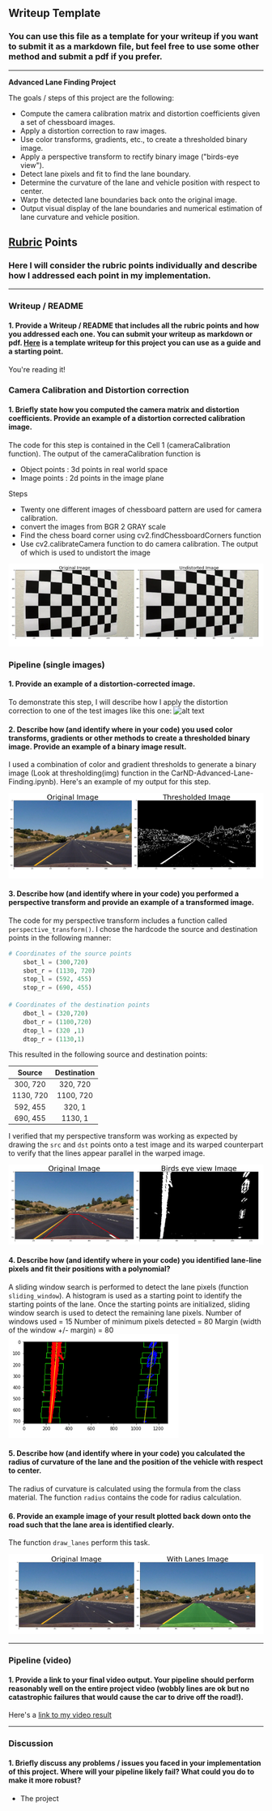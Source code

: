 ## Writeup Template

### You can use this file as a template for your writeup if you want to submit it as a markdown file, but feel free to use some other method and submit a pdf if you prefer.

---

**Advanced Lane Finding Project**

The goals / steps of this project are the following:

* Compute the camera calibration matrix and distortion coefficients given a set of chessboard images.
* Apply a distortion correction to raw images.
* Use color transforms, gradients, etc., to create a thresholded binary image.
* Apply a perspective transform to rectify binary image ("birds-eye view").
* Detect lane pixels and fit to find the lane boundary.
* Determine the curvature of the lane and vehicle position with respect to center.
* Warp the detected lane boundaries back onto the original image.
* Output visual display of the lane boundaries and numerical estimation of lane curvature and vehicle position.

[//]: # (Image References)

[image1]: ./examples/undistort_output.png "Undistorted"
[image2]: ./test_images/test1.jpg "Road Transformed"
[image3]: ./examples/binary_combo_example.png "Binary Example"
[image4]: ./examples/warped_straight_lines.png "Warp Example"
[image5]: ./examples/color_fit_lines.png "Fit Visual"
[image6]: ./examples/example_output.png "Output"
[video1]: ./project_video.mp4 "Video"

## [Rubric](https://review.udacity.com/#!/rubrics/571/view) Points

### Here I will consider the rubric points individually and describe how I addressed each point in my implementation.  

---

### Writeup / README

#### 1. Provide a Writeup / README that includes all the rubric points and how you addressed each one.  You can submit your writeup as markdown or pdf.  [Here](https://github.com/udacity/CarND-Advanced-Lane-Lines/blob/master/writeup_template.md) is a template writeup for this project you can use as a guide and a starting point.  

You're reading it!

### Camera Calibration and Distortion correction

#### 1. Briefly state how you computed the camera matrix and distortion coefficients. Provide an example of a distortion corrected calibration image.
The code for this step is contained in the Cell 1 (cameraCalibration function).
The output of the cameraCalibration function is 
 - Object points : 3d  points in real world space 
 - Image points : 2d points in the image plane

Steps
- Twenty one different images of chessboard pattern are used for camera calibration. 
- convert the images from BGR 2 GRAY scale
- Find the chess board corner using cv2.findChessboardCorners function
- Use cv2.calibrateCamera function to do camera calibration. The output of which is used to undistort the image

![alt text][image1]

### Pipeline (single images)

#### 1. Provide an example of a distortion-corrected image.

To demonstrate this step, I will describe how I apply the distortion correction to one of the test images like this one:
![alt text][image2]

#### 2. Describe how (and identify where in your code) you used color transforms, gradients or other methods to create a thresholded binary image.  Provide an example of a binary image result.

I used a combination of color and gradient thresholds to generate a binary image (Look at thresholding(img) function in the CarND-Advanced-Lane-Finding.ipynb).  Here's an example of my output for this step.  

![alt text][image3]

#### 3. Describe how (and identify where in your code) you performed a perspective transform and provide an example of a transformed image.

The code for my perspective transform includes a function called `perspective_transform()`.  I chose the hardcode the source and destination points in the following manner:

```python
# Coordinates of the source points 
    sbot_l = (300,720) 
    sbot_r = (1130, 720)
    stop_l = (592, 455)
    stop_r = (690, 455)

# Coordinates of the destination points 
    dbot_l = (320,720) 
    dbot_r = (1100,720)
    dtop_l = (320 ,1)
    dtop_r = (1130,1)
```

This resulted in the following source and destination points:

| Source        | Destination   | 
|:-------------:|:-------------:| 
| 300, 720      | 320, 720        | 
| 1130, 720      | 1100, 720      |
| 592, 455     | 320, 1      |
| 690, 455      | 1130, 1        |

I verified that my perspective transform was working as expected by drawing the `src` and `dst` points onto a test image and its warped counterpart to verify that the lines appear parallel in the warped image.

![alt text][image4]

#### 4. Describe how (and identify where in your code) you identified lane-line pixels and fit their positions with a polynomial?

A sliding window search is performed to detect the lane pixels (function `sliding_window`). A histogram is used as a starting point to identify the starting points of the lane. Once the starting points are initialized, sliding window search is used to detect the remaining lane pixels.
Number of windows used = 15
Number of minimum pixels detected = 80
Margin (width of the window +/- margin) = 80
![alt text][image5]

#### 5. Describe how (and identify where in your code) you calculated the radius of curvature of the lane and the position of the vehicle with respect to center.

The radius of curvature is calculated using the formula from the class material. The function `radius` contains the code for radius calculation.

#### 6. Provide an example image of your result plotted back down onto the road such that the lane area is identified clearly.

The function `draw_lanes` perform this task.

![alt text][image6]

---

### Pipeline (video)

#### 1. Provide a link to your final video output.  Your pipeline should perform reasonably well on the entire project video (wobbly lines are ok but no catastrophic failures that would cause the car to drive off the road!).

Here's a [link to my video result](./project_video.mp4)

---

### Discussion

#### 1. Briefly discuss any problems / issues you faced in your implementation of this project.  Where will your pipeline likely fail?  What could you do to make it more robust?

- The project 
